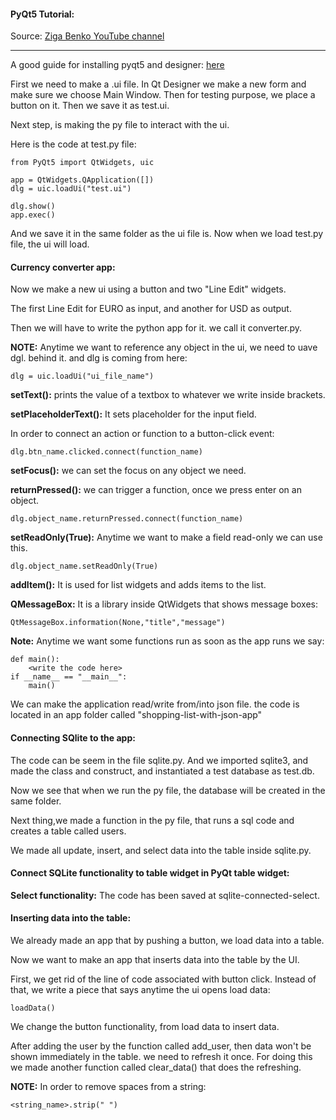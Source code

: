 #### PyQt5 Tutorial:

Source: [Ziga Benko YouTube channel](https://www.youtube.com/watch?v=mBvpoNLb654&list=PLuTktZ8WcEGTdId-Kjbj6gsZTk65yudJh)

---

A good guide for installing pyqt5 and designer: [here](https://www.youtube.com/watch?v=_hgWvuhreHA)

First we need to make a .ui file. In Qt Designer we make a new form and make sure we choose Main Window. Then for testing purpose, we place a button on it. Then we save it as test.ui.

Next step, is making the py file to interact with the ui.

Here is the code at test.py file:

```
from PyQt5 import QtWidgets, uic

app = QtWidgets.QApplication([])
dlg = uic.loadUi("test.ui")

dlg.show()
app.exec()
```
And we save it in the same folder as the ui file is. Now when we load test.py file, the ui will load. 

#### Currency converter app:

Now we make a new ui using a button and two "Line Edit" widgets. 

The first Line Edit for EURO as input, and another for USD as output. 

Then we will have to write the python app for it. we call it converter.py. 

__NOTE:__ Anytime we want to reference any object in the ui, we need to uave dgl. behind it. and dlg is coming from here:

```
dlg = uic.loadUi("ui_file_name")
```

__setText():__ prints the value of a textbox to whatever we write inside brackets.

__setPlaceholderText():__ It sets placeholder for the input field.

In order to connect an action or function to a button-click event:

```
dlg.btn_name.clicked.connect(function_name)
```
__setFocus():__ we can set the focus on any object we need.

__returnPressed():__ we can trigger a function, once we press enter on an object.
```
dlg.object_name.returnPressed.connect(function_name)
```
__setReadOnly(True):__ Anytime we want to make a field read-only we can use this.
```
dlg.object_name.setReadOnly(True)
```
__addItem():__ It is used for list widgets and adds items to the list.

__QMessageBox:__ It is a library inside QtWidgets that shows message boxes:
```
QtMessageBox.information(None,"title","message")
```
 
__Note:__ Anytime we want some functions run as soon as the app runs we say:

```
def main():
    <write the code here>
if __name__ == "__main__":
    main()
```

We can make the application read/write from/into json file. the code is located in an app folder called "shopping-list-with-json-app"

#### Connecting SQlite to the app:


The code can be seem in the file sqlite.py. And we imported sqlite3, and made the class and construct, and instantiated a test database as test.db.

Now we see that when we run the py file, the database will be created in the same folder.

Next thing,we made a function in the py file, that runs a sql code and creates a table called users.

We made all update, insert, and select data into the table inside sqlite.py. 

#### Connect SQLite functionality to table widget in PyQt table widget:

__Select functionality:__ The code has been saved at sqlite-connected-select.


#### Inserting data into the table:

We already made an app that by pushing a button, we load data into a table.

Now we want to make an app that inserts data into the table by the UI.

First, we get rid of the line of code associated with button click. Instead of that, we write a piece that says anytime the ui opens load data:
```
loadData()
```

We change the button functionality, from load data to insert data.

After adding the user by the function called add_user, then data won't be shown immediately in the table. we need to refresh it once. For doing this we made another function called clear_data() that does the refreshing.

__NOTE:__ In order to remove spaces from a string:
```
<string_name>.strip(" ")
```


